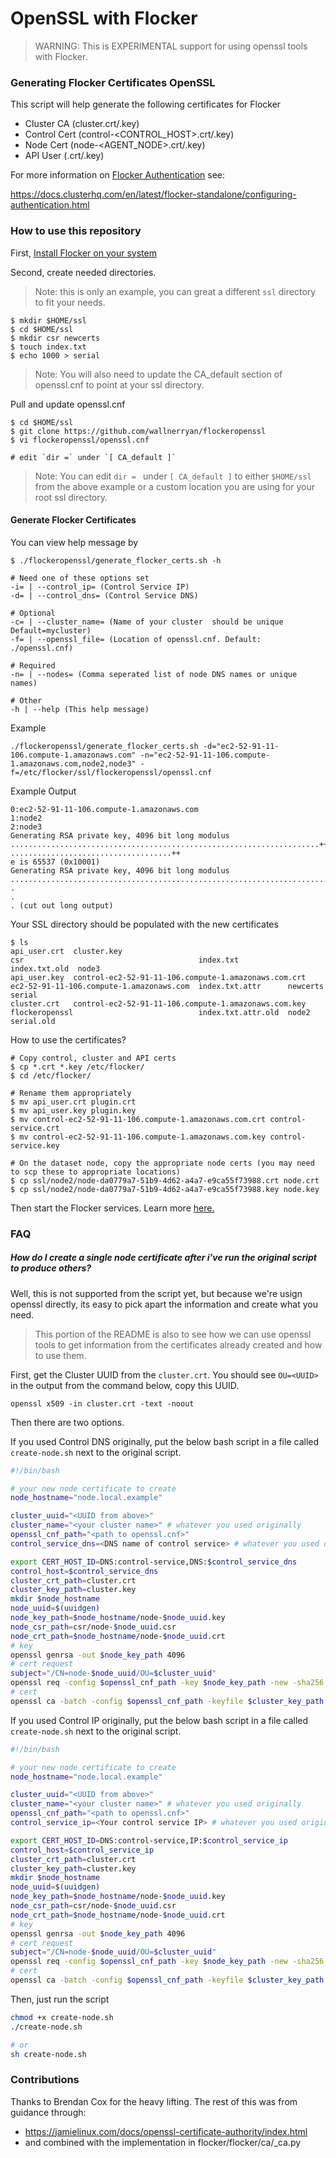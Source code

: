 # OpenSSL with Flocker

> WARNING: This is EXPERIMENTAL support for using openssl tools with Flocker.

### Generating Flocker Certificates OpenSSL

This script will help generate the following certificates for Flocker

* Cluster CA (cluster.crt/.key)
* Control Cert (control-<CONTROL_HOST>.crt/.key)
* Node Cert (node-<AGENT_NODE>.crt/.key)
* API User (<USERNAME>.crt/.key)

For more information on [Flocker Authentication](https://docs.clusterhq.com/en/latest/flocker-standalone/configuring-authentication.html) see:

https://docs.clusterhq.com/en/latest/flocker-standalone/configuring-authentication.html

### How to use this repository

First, [Install Flocker on your system](https://docs.clusterhq.com/en/latest/)

Second, create needed directories.

>Note: this is only an example, you can great a different `ssl` directory to fit your needs.

```
$ mkdir $HOME/ssl
$ cd $HOME/ssl
$ mkdir csr newcerts
$ touch index.txt
$ echo 1000 > serial
```

> Note: You will also need to update the CA_default section of openssl.cnf to point at your ssl directory.

Pull and update openssl.cnf
```
$ cd $HOME/ssl
$ git clone https://github.com/wallnerryan/flockeropenssl
$ vi flockeropenssl/openssl.cnf

# edit `dir =` under `[ CA_default ]` 
```

> Note:  You can edit `dir = ` under `[ CA_default ]` to either `$HOME/ssl` from the above example or a custom location you are using for your root ssl directory.

#### Generate Flocker Certificates

You can view help message by
```
$ ./flockeropenssl/generate_flocker_certs.sh -h

# Need one of these options set
-i= | --control_ip= (Control Service IP)
-d= | --control_dns= (Control Service DNS)

# Optional
-c= | --cluster_name= (Name of your cluster  should be unique Default=mycluster)
-f= | --openssl_file= (Location of openssl.cnf. Default: ./openssl.cnf)

# Required
-n= | --nodes= (Comma seperated list of node DNS names or unique names)

# Other
-h | --help (This help message)
```

Example

```
./flockeropenssl/generate_flocker_certs.sh -d="ec2-52-91-11-106.compute-1.amazonaws.com" -n="ec2-52-91-11-106.compute-1.amazonaws.com,node2,node3" -f=/etc/flocker/ssl/flockeropenssl/openssl.cnf
```

Example Output
```
0:ec2-52-91-11-106.compute-1.amazonaws.com
1:node2
2:node3
Generating RSA private key, 4096 bit long modulus
.....................................................................++
....................................++
e is 65537 (0x10001)
Generating RSA private key, 4096 bit long modulus
..............................................................................++
.
.
. (cut out long output)
```

Your SSL directory should be populated with the new certificates
```
$ ls
api_user.crt  cluster.key                                           csr                                       index.txt           index.txt.old  node3
api_user.key  control-ec2-52-91-11-106.compute-1.amazonaws.com.crt  ec2-52-91-11-106.compute-1.amazonaws.com  index.txt.attr      newcerts       serial
cluster.crt   control-ec2-52-91-11-106.compute-1.amazonaws.com.key  flockeropenssl                            index.txt.attr.old  node2          serial.old
```

How to use the certificates?
```
# Copy control, cluster and API certs
$ cp *.crt *.key /etc/flocker/
$ cd /etc/flocker/

# Rename them appropriately 
$ mv api_user.crt plugin.crt
$ mv api_user.key plugin.key
$ mv control-ec2-52-91-11-106.compute-1.amazonaws.com.crt control-service.crt
$ mv control-ec2-52-91-11-106.compute-1.amazonaws.com.key control-service.key

# On the dataset node, copy the appropriate node certs (you may need to scp these to appropriate locations)
$ cp ssl/node2/node-da0779a7-51b9-4d62-a4a7-e9ca55f73988.crt node.crt
$ cp ssl/node2/node-da0779a7-51b9-4d62-a4a7-e9ca55f73988.key node.key
```

Then start the Flocker services. Learn more [here.](https://docs.clusterhq.com/en/latest/)

### FAQ

##### How do I create a single node certificate after i've run the original script to produce others?

Well, this is not supported from the script yet, but because we're usign openssl directly,
its easy to pick apart the information and create what you need. 

> This portion of the README is also to see how we can use openssl tools to get information
> from the certificates already created and how to use them.

First, get the Cluster UUID from the `cluster.crt`. You should see `OU=<UUID>` in the output from the command below, copy this UUID.
```
openssl x509 -in cluster.crt -text -noout
```

Then there are two options.

If you used Control DNS originally, put the below bash script in a file called `create-node.sh` next to the original script.
```bash
#!/bin/bash

# your new node certificate to create
node_hostname="node.local.example"

cluster_uuid="<UUID from above>" 
cluster_name="<your cluster name>" # whatever you used originally
openssl_cnf_path="<path to openssl.cnf>"
control_service_dns=<DNS name of control service> # whatever you used originally

export CERT_HOST_ID=DNS:control-service,DNS:$control_service_dns
control_host=$control_service_dns
cluster_crt_path=cluster.crt
cluster_key_path=cluster.key
mkdir $node_hostname
node_uuid=$(uuidgen)
node_key_path=$node_hostname/node-$node_uuid.key
node_csr_path=csr/node-$node_uuid.csr
node_crt_path=$node_hostname/node-$node_uuid.crt
# key
openssl genrsa -out $node_key_path 4096
# cert request
subject="/CN=node-$node_uuid/OU=$cluster_uuid"
openssl req -config $openssl_cnf_path -key $node_key_path -new -sha256 -subj "$subject" -out $node_csr_path
# cert
openssl ca -batch -config $openssl_cnf_path -keyfile $cluster_key_path -cert $cluster_crt_path -days 7300 -notext -md sha256 -in $node_csr_path -subj "$subject" -out $node_crt_path
```

If you used Control IP originally, put the below bash script in a file called `create-node.sh` next to the original script.
```bash
#!/bin/bash

# your new node certificate to create
node_hostname="node.local.example"

cluster_uuid="<UUID from above>" 
cluster_name="<your cluster name>" # whatever you used originally
openssl_cnf_path="<path to openssl.cnf>"
control_service_ip=<Your control service IP> # whatever you used originally

export CERT_HOST_ID=DNS:control-service,IP:$control_service_ip
control_host=$control_service_ip
cluster_crt_path=cluster.crt
cluster_key_path=cluster.key
mkdir $node_hostname
node_uuid=$(uuidgen)
node_key_path=$node_hostname/node-$node_uuid.key
node_csr_path=csr/node-$node_uuid.csr
node_crt_path=$node_hostname/node-$node_uuid.crt
# key
openssl genrsa -out $node_key_path 4096
# cert request
subject="/CN=node-$node_uuid/OU=$cluster_uuid"
openssl req -config $openssl_cnf_path -key $node_key_path -new -sha256 -subj "$subject" -out $node_csr_path
# cert
openssl ca -batch -config $openssl_cnf_path -keyfile $cluster_key_path -cert $cluster_crt_path -days 7300 -notext -md sha256 -in $node_csr_path -subj "$subject" -out $node_crt_path
```

Then, just run the script
```bash
chmod +x create-node.sh
./create-node.sh

# or
sh create-node.sh

```

### Contributions

Thanks to Brendan Cox for the heavy lifting. The rest of this was from guidance through:
- https://jamielinux.com/docs/openssl-certificate-authority/index.html
- and combined with the implementation in flocker/flocker/ca/_ca.py
